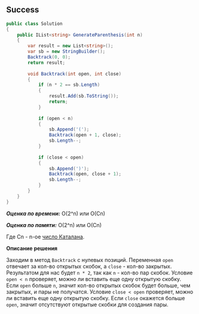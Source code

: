 ## Success

```csharp
public class Solution
{
    public IList<string> GenerateParenthesis(int n)
    {
        var result = new List<string>();
        var sb = new StringBuilder();
        Backtrack(0, 0);
        return result;
        
        void Backtrack(int open, int close)
        {
            if (n * 2 == sb.Length)
            {
                result.Add(sb.ToString());
                return;
            }
            
            if (open < n)
            {
                sb.Append('(');
                Backtrack(open + 1, close);
                sb.Length--;
            }
            
            if (close < open)
            {
                sb.Append(')');
                Backtrack(open, close + 1);
                sb.Length--;
            }
        }
    }
}
```

***Оценка по времени:*** O(2^n) или O(Cn)

***Оценка по памяти:*** O(2^n) или O(Cn)

Где Cn - n-ое [число Каталана](http://e-maxx.ru/algo/catalan_numbers).

**Описание решения**

Заходим в метод `Backtrack` с нулевых позиций. Переменная `open` отвечает за кол-во открытых скобок, а `close` - кол-во закрытых. Результатом для нас будет `n * 2`, так как `n` - кол-во пар скобок. Условие `open < n` проверяет, можно ли вставить еще одну открытую скобку. Если `open` больше `n`, значит кол-во открытых скобок будет больше, чем закрытых, и пары не получатся. Условие `close < open` проверяет, можно ли вставить еще одну открытую скобку. Если `close` окажется больше `open`, значит отсутствуют открытые скобки для создания пары.